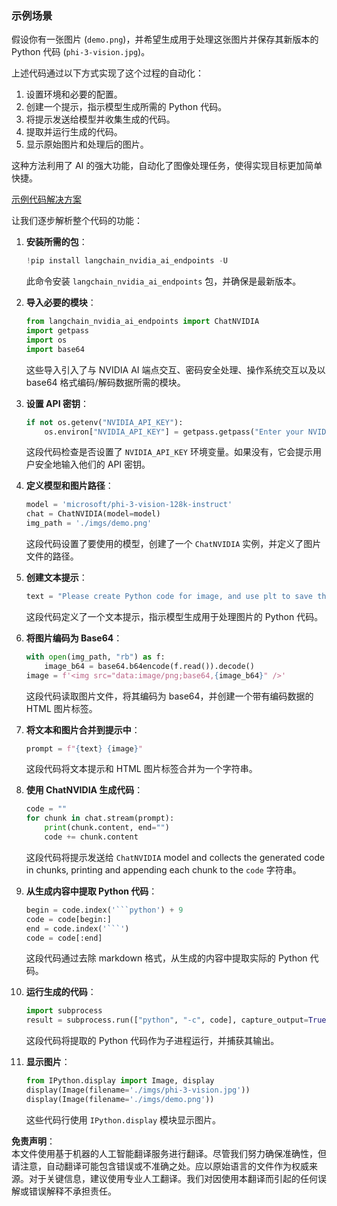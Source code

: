 ### 示例场景

假设你有一张图片 (`demo.png`)，并希望生成用于处理这张图片并保存其新版本的 Python 代码 (`phi-3-vision.jpg`)。

上述代码通过以下方式实现了这个过程的自动化：

1. 设置环境和必要的配置。
2. 创建一个提示，指示模型生成所需的 Python 代码。
3. 将提示发送给模型并收集生成的代码。
4. 提取并运行生成的代码。
5. 显示原始图片和处理后的图片。

这种方法利用了 AI 的强大功能，自动化了图像处理任务，使得实现目标更加简单快捷。

[示例代码解决方案](../../../../../../code/06.E2E/E2E_Nvidia_NIM_Phi3_Vision.ipynb)

让我们逐步解析整个代码的功能：

1. **安装所需的包**：
    ```python
    !pip install langchain_nvidia_ai_endpoints -U
    ```
    此命令安装 `langchain_nvidia_ai_endpoints` 包，并确保是最新版本。

2. **导入必要的模块**：
    ```python
    from langchain_nvidia_ai_endpoints import ChatNVIDIA
    import getpass
    import os
    import base64
    ```
    这些导入引入了与 NVIDIA AI 端点交互、密码安全处理、操作系统交互以及以 base64 格式编码/解码数据所需的模块。

3. **设置 API 密钥**：
    ```python
    if not os.getenv("NVIDIA_API_KEY"):
        os.environ["NVIDIA_API_KEY"] = getpass.getpass("Enter your NVIDIA API key: ")
    ```
    这段代码检查是否设置了 `NVIDIA_API_KEY` 环境变量。如果没有，它会提示用户安全地输入他们的 API 密钥。

4. **定义模型和图片路径**：
    ```python
    model = 'microsoft/phi-3-vision-128k-instruct'
    chat = ChatNVIDIA(model=model)
    img_path = './imgs/demo.png'
    ```
    这段代码设置了要使用的模型，创建了一个 `ChatNVIDIA` 实例，并定义了图片文件的路径。

5. **创建文本提示**：
    ```python
    text = "Please create Python code for image, and use plt to save the new picture under imgs/ and name it phi-3-vision.jpg."
    ```
    这段代码定义了一个文本提示，指示模型生成用于处理图片的 Python 代码。

6. **将图片编码为 Base64**：
    ```python
    with open(img_path, "rb") as f:
        image_b64 = base64.b64encode(f.read()).decode()
    image = f'<img src="data:image/png;base64,{image_b64}" />'
    ```
    这段代码读取图片文件，将其编码为 base64，并创建一个带有编码数据的 HTML 图片标签。

7. **将文本和图片合并到提示中**：
    ```python
    prompt = f"{text} {image}"
    ```
    这段代码将文本提示和 HTML 图片标签合并为一个字符串。

8. **使用 ChatNVIDIA 生成代码**：
    ```python
    code = ""
    for chunk in chat.stream(prompt):
        print(chunk.content, end="")
        code += chunk.content
    ```
    这段代码将提示发送给 `ChatNVIDIA` model and collects the generated code in chunks, printing and appending each chunk to the `code` 字符串。

9. **从生成内容中提取 Python 代码**：
    ```python
    begin = code.index('```python') + 9
    code = code[begin:]
    end = code.index('```')
    code = code[:end]
    ```
    这段代码通过去除 markdown 格式，从生成的内容中提取实际的 Python 代码。

10. **运行生成的代码**：
    ```python
    import subprocess
    result = subprocess.run(["python", "-c", code], capture_output=True)
    ```
    这段代码将提取的 Python 代码作为子进程运行，并捕获其输出。

11. **显示图片**：
    ```python
    from IPython.display import Image, display
    display(Image(filename='./imgs/phi-3-vision.jpg'))
    display(Image(filename='./imgs/demo.png'))
    ```
    这些代码行使用 `IPython.display` 模块显示图片。

**免责声明**：  
本文件使用基于机器的人工智能翻译服务进行翻译。尽管我们努力确保准确性，但请注意，自动翻译可能包含错误或不准确之处。应以原始语言的文件作为权威来源。对于关键信息，建议使用专业人工翻译。我们对因使用本翻译而引起的任何误解或错误解释不承担责任。